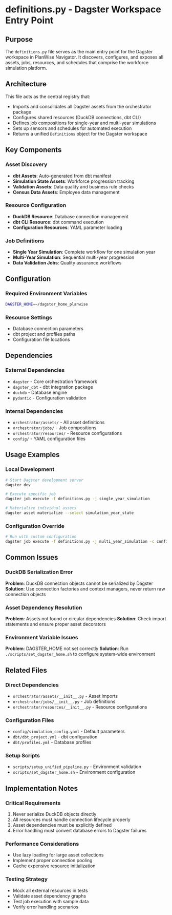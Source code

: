 # definitions.py - Dagster Workspace Entry Point

## Purpose

The `definitions.py` file serves as the main entry point for the Dagster workspace in PlanWise Navigator. It discovers, configures, and exposes all assets, jobs, resources, and schedules that comprise the workforce simulation platform.

## Architecture

This file acts as the central registry that:
- Imports and consolidates all Dagster assets from the orchestrator package
- Configures shared resources (DuckDB connections, dbt CLI)
- Defines job compositions for single-year and multi-year simulations
- Sets up sensors and schedules for automated execution
- Returns a unified `Definitions` object for the Dagster workspace

## Key Components

### Asset Discovery
- **dbt Assets**: Auto-generated from dbt manifest
- **Simulation State Assets**: Workforce progression tracking
- **Validation Assets**: Data quality and business rule checks
- **Census Data Assets**: Employee data management

### Resource Configuration
- **DuckDB Resource**: Database connection management
- **dbt CLI Resource**: dbt command execution
- **Configuration Resources**: YAML parameter loading

### Job Definitions
- **Single Year Simulation**: Complete workflow for one simulation year
- **Multi-Year Simulation**: Sequential multi-year progression
- **Data Validation Jobs**: Quality assurance workflows

## Configuration

### Required Environment Variables
```bash
DAGSTER_HOME=~/dagster_home_planwise
```

### Resource Settings
- Database connection parameters
- dbt project and profiles paths
- Configuration file locations

## Dependencies

### External Dependencies
- `dagster` - Core orchestration framework
- `dagster_dbt` - dbt integration package
- `duckdb` - Database engine
- `pydantic` - Configuration validation

### Internal Dependencies
- `orchestrator/assets/` - All asset definitions
- `orchestrator/jobs/` - Job compositions
- `orchestrator/resources/` - Resource configurations
- `config/` - YAML configuration files

## Usage Examples

### Local Development
```bash
# Start Dagster development server
dagster dev

# Execute specific job
dagster job execute -f definitions.py -j single_year_simulation

# Materialize individual assets
dagster asset materialize --select simulation_year_state
```

### Configuration Override
```bash
# Run with custom configuration
dagster job execute -f definitions.py -j multi_year_simulation -c config/test_config.yaml
```

## Common Issues

### DuckDB Serialization Error
**Problem**: DuckDB connection objects cannot be serialized by Dagster
**Solution**: Use connection factories and context managers, never return raw connection objects

### Asset Dependency Resolution
**Problem**: Assets not found or circular dependencies
**Solution**: Check import statements and ensure proper asset decorators

### Environment Variable Issues
**Problem**: DAGSTER_HOME not set correctly
**Solution**: Run `./scripts/set_dagster_home.sh` to configure system-wide environment

## Related Files

### Direct Dependencies
- `orchestrator/assets/__init__.py` - Asset imports
- `orchestrator/jobs/__init__.py` - Job definitions
- `orchestrator/resources/__init__.py` - Resource configurations

### Configuration Files
- `config/simulation_config.yaml` - Default parameters
- `dbt/dbt_project.yml` - dbt configuration
- `dbt/profiles.yml` - Database profiles

### Setup Scripts
- `scripts/setup_unified_pipeline.py` - Environment validation
- `scripts/set_dagster_home.sh` - Environment configuration

## Implementation Notes

### Critical Requirements
1. Never serialize DuckDB objects directly
2. All resources must handle connection lifecycle properly
3. Asset dependencies must be explicitly defined
4. Error handling must convert database errors to Dagster failures

### Performance Considerations
- Use lazy loading for large asset collections
- Implement proper connection pooling
- Cache expensive resource initialization

### Testing Strategy
- Mock all external resources in tests
- Validate asset dependency graphs
- Test job execution with sample data
- Verify error handling scenarios
